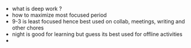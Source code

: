 - what is deep work ?
- how to maximize most focused period
- 9-3 is least focused hence best used on collab, meetings, writing and other chores
- night is good for learning but guess its best used for offline activities
-